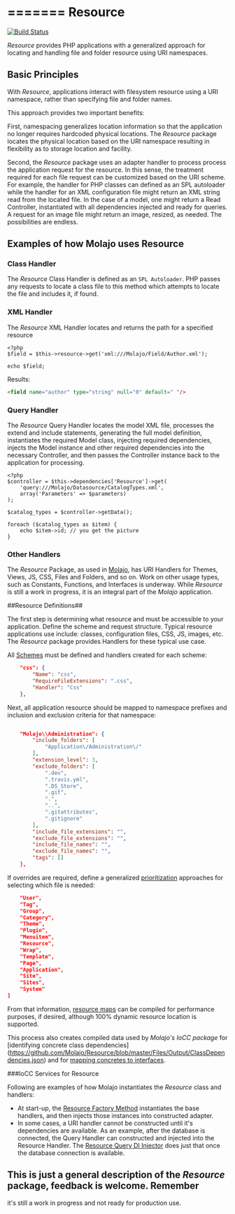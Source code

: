 =======
Resource
=======

[![Build Status](https://travis-ci.org/Molajo/Resource.png?branch=master)](https://travis-ci.org/Molajo/Resource)

*Resource* provides PHP applications with a generalized approach for locating and handling
    file and folder resource using URI namespaces.

## Basic Principles

With *Resource*, applications interact with filesystem resource using a URI namespace, rather than specifying
 file and folder names.

 This approach provides two important benefits:

 First, namespacing generalizes location
  information so that the application no longer requires hardcoded physical locations. The *Resource* package
   locates the physical location based on the URI namespace resulting in flexibility as to storage location and
   facility.

   Second, the *Resource* package uses an adapter handler to process process the application request
   for the resource. In this sense, the treatment required for each file request can be customized based on the
   URI scheme. For example, the handler for PHP classes can defined as an SPL autoloader while the handler for
   an XML configuration file might return an XML string read from the located file. In the case of a model, one
   might return a Read Controller, instantiated with all dependencies injected and ready for queries. A request
   for an image file might return an image, resized, as needed. The possibilities are endless.

## Examples of how Molajo uses Resource

### Class Handler

The *Resource* Class Handler is defined as an `SPL Autoloader`. PHP passes any requests to locate a class file
to this method which attempts to locate the file and includes it, if found.

### XML Handler

The *Resource* XML Handler locates and returns the path for a specified resource

```
<?php
$field = $this->resource->get('xml:///Molajo/Field/Author.xml');

echo $field;
```

Results:
```html
<field name="author" type="string" null="0" default=" "/>
```

### Query Handler

The *Resource* Query Handler locates the model XML file, processes the extend and include
statements, generating the full model definition, instantiates the required Model class,
injecting required dependencies, injects the Model instance and other required dependencies
into the necessary Controller, and then passes the Controller instance back to
the application for processing.

```
<?php
$controller = $this->dependencies['Resource']->get(
    'query:///Molajo/Datasource/CatalogTypes.xml',
    array('Parameters' => $parameters)
);

$catalog_types = $controller->getData();

foreach ($catalog_types as $item) {
    echo $item->id; // you get the picture
}
```

### Other Handlers

The *Resource* Package, as used in [Molajo](https://github.com/Molajo/Standard), has URI Handlers for Themes,
Views, JS, CSS, Files and Folders, and so on. Work on other usage types, such as Constants, Functions, and
Interfaces is underway. While *Resource* is still a work in progress, it is an integral part of the *Molajo*
application.

##Resource Definitions##

The first step is determining what resource and must be accessible to your application. Define the scheme
and request structure. Typical resource applications use include: classes, configuration files, CSS, JS, images, etc. The *Resource*
package provides Handlers for these typical use case.

All [Schemes](https://github.com/Molajo/Resource/blob/master/Files/SchemeArray.json) must be defined and handlers
created for each scheme:

```json
    "css": {
        "Name": "css",
        "RequireFileExtensions": ".css",
        "Handler": "Css"
    },
```

Next, all application resource should be mapped to namespace prefixes and inclusion and exclusion criteria
for that namespace:

```json

    "Molajo\\Administration": {
        "include_folders": [
            "Application\/Administration\/"
        ],
        "extension_level": 3,
        "exclude_folders": [
            ".dev",
            ".travis.yml",
            ".DS_Store",
            ".git",
            ".",
            "..",
            ".gitattributes",
            ".gitignore"
        ],
        "include_file_extensions": "",
        "exclude_file_extensions": "",
        "include_file_names": "",
        "exclude_file_names": "",
        "tags": []
    },
```

If overrides are required, define a generalized
[prioritization](https://github.com/Molajo/Resource/blob/master/Files/PriorityArray.json)
approaches for selecting which file is needed:

```json
    "User",
    "Tag",
    "Group",
    "Category",
    "Theme",
    "Plugin",
    "Menuitem",
    "Resource",
    "Wrap",
    "Template",
    "Page",
    "Application",
    "Site",
    "Sites",
    "System"
]
```

From that information, [resource maps](https://github.com/Molajo/Resource/blob/master/Files/Output/ResourceMap.json)
can be compiled for performance purposes, if desired, although 100% dynamic resource location is supported.

This process also creates compiled data used by *Molajo's IoCC package* for [identifying concrete class dependencies]
(https://github.com/Molajo/Resource/blob/master/Files/Output/ClassDependencies.json)
and for [mapping concretes to interfaces](https://github.com/Molajo/Resource/blob/master/Files/Output/ClassMap.json).

###IoCC Services for Resource

Following are examples of how Molajo instantiates the *Resource* class and handlers:

* At start-up, the [Resource Factory Method](https://github.com/Molajo/Standard/blob/master/Application/Services/Resource/ResourceInjector.php)
 instantiates the base handlers, and then injects those instances into constructed adapter.
* In some cases, a URI handler cannot be constructed until it's dependencies are available. As an example,
after the database is connected, the Query Handler can constructed and injected into the Resource Handler.
The [Resource Query DI Injector](https://github.com/Molajo/Standard/blob/master/Application/Services/Resourcequery/ResourcequeryInjector.php)
does just that once the database connection is available.

## This is just a general description of the *Resource* package, feedback is welcome. Remember
it's still a work in progress and not ready for production use.
